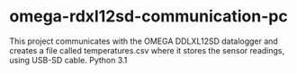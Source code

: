 # omega-rdxl12sd-communication-pc
This project communicates with the OMEGA DDLXL12SD datalogger and creates a file called  temperatures.csv where it stores the sensor readings, using USB-SD cable.
Python 3.1
